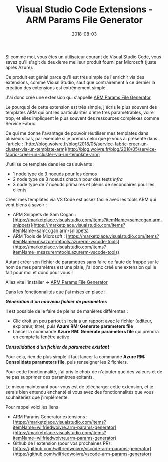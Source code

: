 ﻿---
layout: post
title: Visual Studio Code Extensions - ARM Params File Generator
date: 2018-08-03
categories: [ "Azure", "ARM", "Visual Studio Code" ]
---

Si comme moi, vous êtes un utilisateur courant de Visual Studio Code, vous savez qu'il s'agit du deuxième meilleur produit fourni par Microsoft (juste après Azure). 

Ce produit est génial parce qu'il est très simple de l'enrichir via des extensions, comme Visual Studio, sauf que contrairement à ce dernier la création des extensions est extrêmement simple. 

J'ai donc créé une extension qui s'appelle [ARM Params File Generator](https://marketplace.visualstudio.com/items?itemName=wilfriedwoivre.arm-params-generator)

Le pourquoi de cette extension est très simple, j'écris le plus souvent des templates ARM qui ont les particularités d'être très paramétrables, voire trop, et elles impliquent le plus souvent des ressources complexes comme Service Fabric. 

Ce qui me donne l'avantage de pouvoir réutiliser mes templates dans plusieurs cas, par exemple si je prends celui que je vous ai présenté dans l'article : [http://blog.woivre.fr/blog/2018/05/service-fabric-creer-un-cluster-via-un-template-arm](http://blog.woivre.fr/blog/2018/05/service-fabric-creer-un-cluster-via-un-template-arm)

J'utilise ce template dans les cas suivants : 
* 1 node type de 3 noeuds pour les démos
* 2 node type de 3 noeuds chacun pour des tests *infra*
* 3 node type de 7 noeuds primaires et pleins de secondaires pour les clients

Créer mes templates via VS Code est assez facile avec les tools ARM qui vont biens à savoir : 
- ARM Snippets de Sam Cogan : [https://marketplace.visualstudio.com/items?itemName=samcogan.arm-snippets](https://marketplace.visualstudio.com/items?itemName=samcogan.arm-snippets)
- ARM Tools de Microsoft : [https://marketplace.visualstudio.com/items?itemName=msazurermtools.azurerm-vscode-tools](https://marketplace.visualstudio.com/items?itemName=msazurermtools.azurerm-vscode-tools)

Autant créer son fichier de paramètres sans faire de faute de frappe sur le nom de mes paramètres est une plaie, j'ai donc créé une extension qui le fait pour moi et donc pour vous !

Allez vite l'installer -> [ARM Params File Generator](https://marketplace.visualstudio.com/items?itemName=wilfriedwoivre.arm-params-generator)

Dans les fonctionnalités que j'ai mises en place : 

**_Génération d'un nouveau fichier de paramètres_**

Il est possible de le faire de pleins de manières différentes : 
* Clic droit un peu partout si cela a un rapport avec le fichier (editeur, exploreur, titre), puis **Azure RM: Generate parameters file**
* Lancer la commande **Azure RM: Generate parameters file** qui prendra en compte la fenêtre active

**_Consolidation d'un fichier de paramètre existant_**

Pour cela, rien de plus simple il faut lancer la commande **Azure RM: Consolidate parameters file**, puis renseigner les 2 fichiers. 

Pour cette fonctionnalité, j'ai pris le choix de n'ajouter que des valeurs et de ne pas supprimer des paramètres exitants. 

Le mieux maintenant pour vous est de télécharger cette extension, et je serais bien entendu enchanté si vous avez des fonctionnalités que vous souhaiteriez que j'implémente. 

Pour rappel voici les liens
* ARM Params Generator extensions : [https://marketplace.visualstudio.com/items?itemName=wilfriedwoivre.arm-params-generator](https://marketplace.visualstudio.com/items?itemName=wilfriedwoivre.arm-params-generator)
* Github de l'extension (pour vos prochaines PR) : [https://github.com/wilfriedwoivre/vscode-arm-params-generator](https://github.com/wilfriedwoivre/vscode-arm-params-generator)